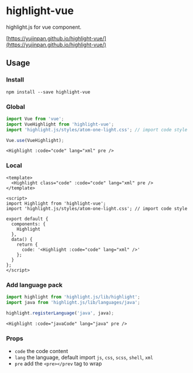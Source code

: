 # highlight-vue

highlight.js for vue component.

[https://yujinpan.github.io/highlight-vue/](https://yujinpan.github.io/highlight-vue/)

## Usage

### Install

`npm install --save highlight-vue`

### Global

```js
import Vue from 'vue';
import VueHighlight from 'highlight-vue';
import 'highlight.js/styles/atom-one-light.css'; // import code style

Vue.use(VueHighlight);
```

```vue
<Highlight :code="code" lang="xml" pre />
```

### Local

```vue
<template>
  <Highlight class="code" :code="code" lang="xml" pre />
</template>

<script>
import Highlight from 'highlight-vue';
import 'highlight.js/styles/atom-one-light.css'; // import code style

export default {
  components: {
    Highlight
  },
  data() {
    return {
      code: '<Highlight :code="code" lang="xml" />'
    };
  }
};
</script>
```

### Add language pack

```js
import highlight from 'highlight.js/lib/highlight';
import java from 'highlight.js/lib/languages/java';

highlight.registerLanguage('java', java);
```

```vue
<Highlight :code="javaCode" lang="java" pre />
```

### Props

- `code` the code content
- `lang` the language, default import `js`, `css`, `scss`, `shell`, `xml`
- `pre` add the `<pre></prev` tag to wrap
